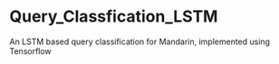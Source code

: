 # Query_Classfication_LSTM
An LSTM based query classification for Mandarin, implemented using Tensorflow
